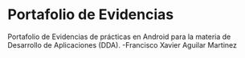 # Portafolio de Evidencias
Portafolio de Evidencias de prácticas en Android para la materia de Desarrollo de Aplicaciones (DDA).
-Francisco Xavier Aguilar Martinez
